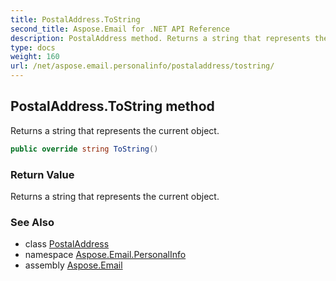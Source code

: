 ```yaml
---
title: PostalAddress.ToString
second_title: Aspose.Email for .NET API Reference
description: PostalAddress method. Returns a string that represents the current object
type: docs
weight: 160
url: /net/aspose.email.personalinfo/postaladdress/tostring/
---
```

## PostalAddress.ToString method

Returns a string that represents the current object.

```csharp
public override string ToString()
```

### Return Value

Returns a string that represents the current object.

### See Also

* class [PostalAddress](../)
* namespace [Aspose.Email.PersonalInfo](../../postaladdress/)
* assembly [Aspose.Email](../../../)


